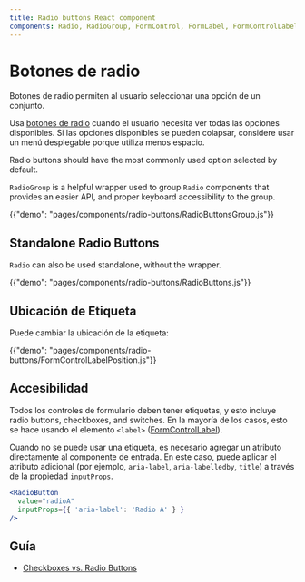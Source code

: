 ```yaml
---
title: Radio buttons React component
components: Radio, RadioGroup, FormControl, FormLabel, FormControlLabel
---
```


# Botones de radio

<p class="description">Botones de radio permiten al usuario seleccionar una opción de un conjunto.</p>

Usa [botones de radio](https://material.io/design/components/selection-controls.html#radio-buttons) cuando el usuario necesita ver todas las opciones disponibles. Si las opciones disponibles se pueden colapsar, considere usar un menú desplegable porque utiliza menos espacio.

Radio buttons should have the most commonly used option selected by default.

`RadioGroup` is a helpful wrapper used to group `Radio` components that provides an easier API, and proper keyboard accessibility to the group.

{{"demo": "pages/components/radio-buttons/RadioButtonsGroup.js"}}

## Standalone Radio Buttons

`Radio` can also be used standalone, without the wrapper.

{{"demo": "pages/components/radio-buttons/RadioButtons.js"}}

## Ubicación de Etiqueta

Puede cambiar la ubicación de la etiqueta:

{{"demo": "pages/components/radio-buttons/FormControlLabelPosition.js"}}

## Accesibilidad

Todos los controles de formulario deben tener etiquetas, y esto incluye radio buttons, checkboxes, and switches. En la mayoría de los casos, esto se hace usando el elemento `<label>` ([FormControlLabel](/api/form-control-label/)).

Cuando no se puede usar una etiqueta, es necesario agregar un atributo directamente al componente de entrada. En este caso, puede aplicar el atributo adicional (por ejemplo, `aria-label`, `aria-labelledby`, `title`) a través de la propiedad `inputProps`.

```jsx
<RadioButton
  value="radioA"
  inputProps={{ 'aria-label': 'Radio A' } }
/>
```

## Guía

- [Checkboxes vs. Radio Buttons](https://www.nngroup.com/articles/checkboxes-vs-radio-buttons/)